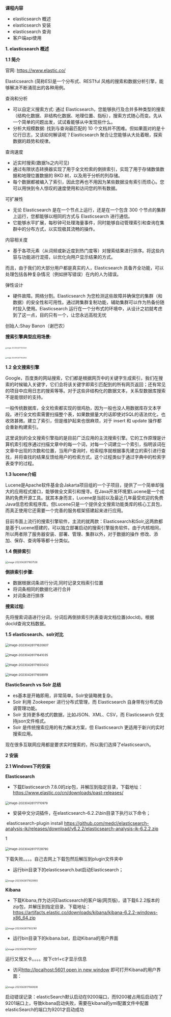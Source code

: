 **课程内容**

- elasticsearch 概述
- elasticsearch 安装
- elasticsearch 查询
- 客户端api使用

**1. elasticsearch 概述**

**1.1 简介**

官网: https://www.elastic.co/

Elasticsearch (简称ES)是一个分布式、RESTful 风格的搜索和数据分析引擎，能够解决不断涌现出的各种用例。

查询和分析

- 可以自定义搜索方式: 通过 Elasticsearch，您能够执行及合并多种类型的搜索（结构化数据、非结构化数据、地理位置、指标），搜索方式随心而变。先从一个简单的问题出发，试试看能够从中发现些什么。
- 分析大规模数据: 找到与查询最匹配的 10 个文档并不困难。但如果面对的是十亿行日志，又该如何解读呢？Elasticsearch 聚合让您能够从大处着眼，探索数据的趋势和规律。

查询速度

- 近实时搜索(数据1s之内可见)
- 通过有限状态转换器实现了用于全文检索的倒排索引，实现了用于存储数值数据和地理位置数据的 BKD 树，以及用于分析的列存储。
- 每个数据都被编入了索引，因此您再也不用因为某些数据没有索引而烦心。您可以用快到令人惊叹的速度使用和访问您的所有数据。

可扩展性

- 无论 Elasticsearch 是在一个节点上运行，还是在一个包含 300 个节点的集群上运行，您都能够以相同的方式与 Elasticsearch 进行通信。
- 它能够水平扩展，每秒钟可处理海量事件，同时能够自动管理索引和查询在集群中的分布方式，以实现极其流畅的操作。

内容相关度

- 基于各项元素（从词频或新近度到热门度等）对搜索结果进行排序。将这些内容与功能进行混搭，以优化向用户显示结果的方式。

而且，由于我们的大部分用户都是真实的人，Elasticsearch 具备齐全功能，可以处理包括各种复杂情况（例如拼写错误）在内的人为错误。

弹性设计

- 硬件故障。网络分割。Elasticsearch 为您检测这些故障并确保您的集群（和数据）的安全性和可用性。通过跨集群复制功能，辅助集群可以作为热备份随时投入使用。Elasticsearch 运行在一个分布式的环境中，从设计之初就考虑到了这一点，目的只有一个，让您永远高枕无忧

创始人:Shay Banon（谢巴农）

 

**搜索引擎典型应用场景:**

​    <img src="images/image-20230426171533024.png" alt="image-20230426171533024" style="zoom: 33%;" /> 

​    <img src="images/image-20230426171552859.png" alt="image-20230426171552859" style="zoom:33%;" /> 

**1.2 全文搜索引擎**

Google，百度类的网站搜索，它们都是根据网页中的关键字生成索引，我们在搜索的时候输入关键字，它们会将该关键字即索引匹配到的所有网页返回；还有常见的项目中应用日志的搜索等等。对于这些非结构化的数据文本，关系型数据库搜索不是能很好的支持。

一般传统数据库，全文检索都实现的很鸡肋，因为一般也没人用数据库存文本字段。进行全文检索需要扫描整个表，如果数据量大的话即使对SQL的语法优化，也收效甚微。建立了索引，但是维护起来也很麻烦，对于 insert 和 update 操作都会重新构建索引。

这里说到的全文搜索引擎指的是目前广泛应用的主流搜索引擎。它的工作原理是计算机索引程序通过扫描文章中的每一个词，对每一个词建立一个索引，指明该词在文章中出现的次数和位置，当用户查询时，检索程序就根据事先建立的索引进行查找，并将查找的结果反馈给用户的检索方式。这个过程类似于通过字典中的检索字表查字的过程。

**1.3 lucene介绍**

​	Lucene是Apache软件基金会Jakarta项目组的一个子项目，提供了一个简单却强大的应用程式接口，能够做全文索引和搜寻。在Java开发环境里Lucene是一个成熟的免费开源工具。就其本身而言，Lucene是当前以及最近几年最受欢迎的免费Java信息检索程序库。但Lucene只是一个提供全文搜索功能类库的核心工具包，而真正使用它还需要一个完善的服务框架搭建起来进行应用。

​	目前市面上流行的搜索引擎软件，主流的就两款：Elasticsearch和Solr,这两款都是基于Lucene搭建的，可以独立部署启动的搜索引擎服务软件。由于内核相同，所以两者除了服务器安装、部署、管理、集群以外，对于数据的操作 修改、添加、保存、查询等等都十分类似。

**1.4 倒排索引**

​    <img src="images/image-20230426171607538.png" alt="image-20230426171607538" style="zoom:50%;" />

**倒排索引步骤:**

- 数据根据词条进行分词,同时记录文档索引位置
- 将词条相同的数据化进行合并
- 对词条进行排序

**搜索过程:**

先将搜索词语进行分词，分词后再倒排索引列表查询文档位置(docId)。根据docId查询文档数据。

**1.5 elasticsearch、solr对比**

​    <img src="images/image-20230426171620607.png" alt="image-20230426171620607" style="zoom: 67%;" /> 

​    <img src="images/image-20230426171641035.png" alt="image-20230426171641035" style="zoom:67%;" /> 

​    <img src="images/image-20230426171650432.png" alt="image-20230426171650432" style="zoom:67%;" /> 

​    <img src="images/image-20230426171658919.png" alt="image-20230426171658919" style="zoom:67%;" /> 

**ElasticSearch vs Solr 总结**

- es基本是开箱即用，非常简单。Solr安装略微复杂。
- Solr 利用 Zookeeper 进行分布式管理，而 Elasticsearch 自身带有分布式协调管理功能。
- Solr 支持更多格式的数据，比如JSON、XML、CSV，而 Elasticsearch 仅支持json文件格式。
- Solr 是传统搜索应用的有力解决方案，但 Elasticsearch 更适用于新兴的实时搜索应用。

现在很多互联网应用都是要求实时搜索的，所以我们选择了elasticsearch。

**2 安装**

**2.1  Windows下的安装**

**Elasticsearch**

- 下载Elasticsearch 7.8.0的zip包，并解压到指定目录，下载地址：https://www.elastic.co/cn/downloads/past-releases/

​    <img src="images/image-20230426171710979.png" alt="image-20230426171710979" style="zoom:67%;" /> 

- 安装中文分词插件，在elasticsearch-6.2.2\bin目录下执行以下命令；

​                elasticsearch-plugin install https://github.com/medcl/elasticsearch-analysis-ik/releases/download/v6.2.2/elasticsearch-analysis-ik-6.2.2.zip              

1

​    <img src="images/image-20230426171728790.png" alt="image-20230426171728790" style="zoom:67%;" /> 

下载失败。。。。自己去网上下载包然后解压到plugin文件夹中

- 运行bin目录下的elasticsearch.bat启动Elasticsearch；

​    <img src="images/image-20230426171820993.png" alt="image-20230426171820993" style="zoom:50%;" /> 

**Kibana**

- 下载Kibana,作为访问Elasticsearch的客户端(网页版)，请下载6.2.2版本的zip包，并解压到指定目录，下载地址：https://artifacts.elastic.co/downloads/kibana/kibana-6.2.2-windows-x86_64.zip

​    <img src="images/image-20230426171832161.png" alt="image-20230426171832161" style="zoom:50%;" /> 

- 运行bin目录下的kibana.bat，启动Kibana的用户界面

​    <img src="images/image-20230426171841137.png" alt="image-20230426171841137" style="zoom:50%;" /> 

运行又慢又卡。。。。按下ctrl+c才显示信息

- 访问[http://localhost:5601  open in new window](http://localhost:5601/) 即可打开Kibana的用户界面：

​    <img src="images/image-20230426171940636.png" alt="image-20230426171940636" style="zoom:50%;" /> 



启动错误记录：elasticSearch默认启动在9200端口，而9200被占用后启动在了9201端口上，导致kibana启动失败，需要在kibana的yml配置文件中配置elasticSearch的端口为9201才启动成功

